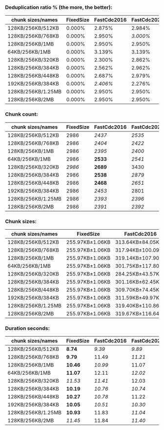 ### Deduplication ratio % (the more, the better):

| chunk sizes/names  | FixedSize | FastCdc2016 | FastCdc2020 | Restic     | StadiaCdc  | Casync   | Ronomon    |
|--------------------|-----------|-------------|-------------|------------|------------|----------|------------|
| 128KB/256KB/512KB  | 0.000%    | 2.875%      | 2.984%      | *3.136%*   | **3.471%** | 2.872%   | *3.448%*   |
| 128KB/256KB/768KB  | 0.000%    | 2.950%      | *3.000%*    | 2.968%     | *3.471%*   | 2.939%   | **3.553%** |
| 128KB/256KB/1MB    | 0.000%    | 2.950%      | 2.950%      | *3.084%*   | **3.471%** | 2.953%   | *3.407%*   |
| 64KB/256KB/1MB     | 0.000%    | 3.139%      | 3.139%      | **3.651%** | *3.520%*   | 3.135%   | *3.408%*   |
| 128KB/256KB/320KB  | 0.000%    | 2.300%      | 2.862%      | 2.780%     | **3.530%** | *3.005%* | *3.217%*   |
| 128KB/256KB/384KB  | 0.000%    | 2.562%      | 2.962%      | *2.984%*   | *3.488%*   | 2.815%   | **3.521%** |
| 128KB/256KB/448KB  | 0.000%    | 2.687%      | 2.979%      | *3.038%*   | **3.476%** | 2.694%   | *3.445%*   |
| 192KB/256KB/384KB  | 0.000%    | *2.406%*    | 2.276%      | *2.445%*   | **3.022%** | 1.583%   | 2.283%     |
| 128KB/256KB/1.25MB | 0.000%    | 2.950%      | 2.950%      | 2.816%     | **3.471%** | *2.988%* | *3.407%*   |
| 128KB/256KB/2MB    | 0.000%    | 2.950%      | 2.950%      | 2.816%     | **3.471%** | *2.988%* | *3.407%*   |

### Chunk count:

| chunk sizes/names  | FixedSize | FastCdc2016 | FastCdc2020 | Restic | StadiaCdc | Casync   | Ronomon |
|--------------------|-----------|-------------|-------------|--------|-----------|----------|---------|
| 128KB/256KB/512KB  | 2986      | *2437*      | *2535*      | 3044   | 2980      | **2430** | 2893    |
| 128KB/256KB/768KB  | 2986      | *2404*      | *2422*      | 2869   | 2815      | **2235** | 2778    |
| 128KB/256KB/1MB    | 2986      | *2395*      | *2400*      | 2826   | 2784      | **2172** | 2739    |
| 64KB/256KB/1MB     | 2986      | **2533**    | *2541*      | 4065   | 2779      | *2652*   | 2730    |
| 128KB/256KB/320KB  | *2986*    | **2689**    | 3430        | 3423   | 3524      | *2979*   | 3254    |
| 128KB/256KB/384KB  | 2986      | **2538**    | *2879*      | 3248   | 3245      | *2712*   | 3087    |
| 128KB/256KB/448KB  | 2986      | **2468**    | *2651*      | 3118   | 3069      | *2537*   | 2968    |
| 192KB/256KB/384KB  | 2986      | *2453*      | 2801        | 2637   | 2997      | **2374** | *2561*  |
| 128KB/256KB/1.25MB | 2986      | *2393*      | *2396*      | 2804   | 2772      | **2151** | 2730    |
| 128KB/256KB/2MB    | 2986      | *2391*      | *2392*      | 2797   | 2769      | **2136** | 2727    |

### Chunk sizes:

| chunk sizes/names  | FixedSize       | FastCdc2016       | FastCdc2020       | Restic            | StadiaCdc         | Casync            | Ronomon           |
|--------------------|-----------------|-------------------|-------------------|-------------------|-------------------|-------------------|-------------------|
| 128KB/256KB/512KB  | 255.97KB±1.06KB | 313.64KB±84.05KB  | 301.51KB±71.98KB  | 251.10KB±128.80KB | 256.49KB±102.43KB | 314.54KB±132.30KB | 264.20KB±116.71KB |
| 128KB/256KB/768KB  | 255.97KB±1.06KB | 317.94KB±100.09KB | 315.58KB±90.85KB  | 266.41KB±170.12KB | 271.52KB±135.31KB | 341.98KB±184.08KB | 275.14KB±149.08KB |
| 128KB/256KB/1MB    | 255.97KB±1.06KB | 319.14KB±107.90KB | 318.47KB±103.61KB | 270.47KB±189.18KB | 274.55KB±147.84KB | 351.90KB±210.97KB | 279.06KB±164.88KB |
| 64KB/256KB/1MB     | 255.97KB±1.06KB | 301.75KB±117.80KB | 300.80KB±114.37KB | 188.03KB±181.11KB | 275.04KB±203.23KB | 288.21KB±214.01KB | 279.98KB±172.41KB |
| 128KB/256KB/320KB  | 255.97KB±1.06KB | 284.25KB±43.57KB  | 222.84KB±61.04KB  | 223.29KB±75.68KB  | 216.89KB±55.94KB  | 256.57KB±67.76KB  | 234.89KB±68.63KB  |
| 128KB/256KB/384KB  | 255.97KB±1.06KB | 301.16KB±62.45KB  | 265.49KB±59.18KB  | 235.33KB±96.47KB  | 235.54KB±73.35KB  | 281.83KB±92.21KB  | 247.60KB±87.91KB  |
| 128KB/256KB/448KB  | 255.97KB±1.06KB | 309.70KB±74.45KB  | 288.32KB±63.21KB  | 245.14KB±114.50KB | 249.05KB±89.40KB  | 301.28KB±113.66KB | 257.53KB±103.76KB |
| 192KB/256KB/384KB  | 255.97KB±1.06KB | 311.59KB±49.97KB  | 272.88KB±54.42KB  | 289.85KB±76.04KB  | 255.03KB±51.85KB  | 321.96KB±67.29KB  | 298.45KB±68.35KB  |
| 128KB/256KB/1.25MB | 255.97KB±1.06KB | 319.40KB±110.86KB | 319.01KB±107.93KB | 272.59KB±200.17KB | 275.73KB±155.19KB | 355.34KB±224.03KB | 279.98KB±171.41KB |
| 128KB/256KB/2MB    | 255.97KB±1.06KB | 319.67KB±116.64KB | 319.54KB±116.76KB | 273.27KB±207.64KB | 276.03KB±159.89KB | 357.84KB±241.12KB | 280.28KB±177.36KB |

### Duration seconds:

| chunk sizes/names  | FixedSize | FastCdc2016 | FastCdc2020 | Restic | StadiaCdc | Casync | Ronomon  |
|--------------------|-----------|-------------|-------------|--------|-----------|--------|----------|
| 128KB/256KB/512KB  | **8.74**  | *9.39*      | *9.89*      | 11.02  | 10.38     | 16.62  | 10.90    |
| 128KB/256KB/768KB  | **9.79**  | 11.49       | *11.21*     | 11.68  | *10.93*   | 17.67  | 11.38    |
| 128KB/256KB/1MB    | **10.46** | *10.99*     | 11.07       | 12.01  | *11.03*   | 17.90  | 11.55    |
| 64KB/256KB/1MB     | **11.07** | 12.11       | *12.02*     | 14.33  | *11.19*   | 20.93  | 12.84    |
| 128KB/256KB/320KB  | *11.53*   | *11.41*     | 12.03       | 12.26  | **10.88** | 16.53  | 11.93    |
| 128KB/256KB/384KB  | **10.19** | *10.76*     | *10.74*     | 11.80  | 11.23     | 17.09  | 11.25    |
| 128KB/256KB/448KB  | **10.27** | *10.78*     | 11.22       | 11.49  | *10.72*   | 17.78  | 11.12    |
| 192KB/256KB/384KB  | **10.05** | *10.51*     | *10.30*     | 11.42  | 10.67     | 16.49  | 10.59    |
| 128KB/256KB/1.25MB | **10.93** | 11.83       | *11.04*     | 11.96  | *11.57*   | 19.13  | 11.86    |
| 128KB/256KB/2MB    | *11.45*   | 11.84       | *11.40*     | 12.38  | 11.49     | 16.86  | **9.52** |

